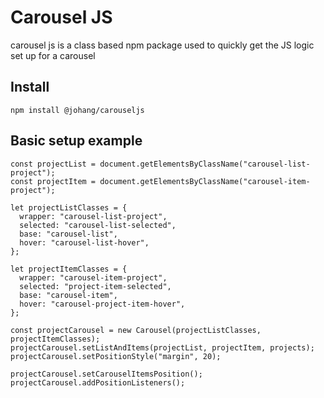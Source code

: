 # Carousel JS
carousel js is a class based npm package used to quickly get the JS logic set up for a carousel

## Install
```
npm install @johang/carouseljs
```

## Basic setup example
```
const projectList = document.getElementsByClassName("carousel-list-project");
const projectItem = document.getElementsByClassName("carousel-item-project");

let projectListClasses = {
  wrapper: "carousel-list-project",
  selected: "carousel-list-selected",
  base: "carousel-list",
  hover: "carousel-list-hover",
};

let projectItemClasses = {
  wrapper: "carousel-item-project",
  selected: "project-item-selected",
  base: "carousel-item",
  hover: "carousel-project-item-hover",
};

const projectCarousel = new Carousel(projectListClasses, projectItemClasses);
projectCarousel.setListAndItems(projectList, projectItem, projects);
projectCarousel.setPositionStyle("margin", 20);

projectCarousel.setCarouselItemsPosition();
projectCarousel.addPositionListeners();
```